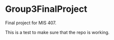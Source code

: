 # Group3FinalProject
Final project for MIS 407.

This is a test to make sure that the repo is working.